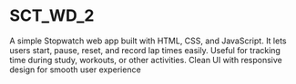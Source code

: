 # SCT_WD_2
A simple Stopwatch web app built with HTML, CSS, and JavaScript. It lets users start, pause, reset, and record lap times easily. Useful for tracking time during study, workouts, or other activities. Clean UI with responsive design for smooth user experience
